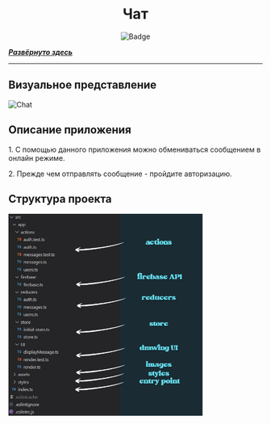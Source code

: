 <h1 align="center">Чат</h1>

<p align="center">
<img alt="Badge" src="https://github.com/djess-v/otus--homework--17/actions/workflows/sanity-check.yml/badge.svg" />
</p>

_**[Развёрнуто здесь](https://djess-v.github.io/otus--homework--17/)**_

---

<h2>Визуальное представление</h2>

<img alt="Chat" src="./src/assets/imageы/Preview.jpg" width="500px" height="320px"/>

<h2>Описание приложения</h2>

<p >1. С помощью данного приложения можно обмениваться сообщением в онлайн режиме.</p>
<p >2. Прежде чем отправлять сообщение - пройдите авторизацию.</p>

<h2>Структура проекта</h2>

<img alt="structure" src="./src/assets/images/structure.jpg" width="385px" height="400px"/>
